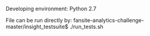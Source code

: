 Developing environment: Python 2.7

File can be run directly by:
fansite-analytics-challenge-master/insight_testsuite$ ./run_tests.sh

